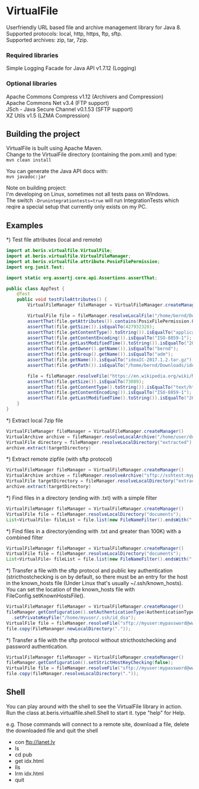 # VirtualFile
Userfriendly URL based file and archive management library for Java 8.<br/>
Supported protocols: local, http, https, ftp, sftp.<br/>
Supported archives: zip, tar, 7zip.<br/>
### Required libraries ###
Simple Logging Facade for Java API v1.7.12 (Logging)<br/>

### Optional libraries ###
Apache Commons Compress v1.12 (Archivers and Compression)<br/>
Apache Commons Net v3.4 (FTP support)<br/>
JSch - Java Secure Channel v0.1.53 (SFTP support)<br/>
XZ Utils v1.5 (LZMA Compression)<br/>

## Building the project ##
VirtualFile is built using Apache Maven.<br/>
Change to the VirtualFile directory (containing the pom.xml) and type:<br/>
```mvn clean install```<br/>

You can generate the Java API docs with:<br/>
```mvn javadoc:jar```<br/>

Note on building project:<br/>
I'm developing on Linux, sometimes not all tests pass on Windows.<br/>
The switch ```-Drunintegrationtests=true``` will run IntegrationTests which reqire a special setup that currently only exists on my PC.

## Examples ##

*) Test file attributes (local and remote)
```java
import at.beris.virtualfile.VirtualFile;
import at.beris.virtualfile.VirtualFileManager;
import at.beris.virtualfile.attribute.PosixFilePermission;
import org.junit.Test;

import static org.assertj.core.api.Assertions.assertThat;

public class AppTest {
    @Test
    public void testFileAttributes() {
        VirtualFileManager fileManager = VirtualFileManager.createManager();

        VirtualFile file = fileManager.resolveLocalFile("/home/bernd/Downloads/ideaIC-2017.1.2.tar.gz");
        assertThat(file.getAttributes()).contains(PosixFilePermission.OWNER_READ, PosixFilePermission.OWNER_WRITE, PosixFilePermission.OTHERS_READ);
        assertThat(file.getSize()).isEqualTo(427932328);
        assertThat(file.getContentType().toString()).isEqualTo("application/gzip");
        assertThat(file.getContentEncoding()).isEqualTo("ISO-8859-1");
        assertThat(file.getLastModifiedTime().toString()).isEqualTo("2017-05-30T16:49:54Z");
        assertThat(file.getOwner().getName()).isEqualTo("bernd");
        assertThat(file.getGroup().getName()).isEqualTo("adm");
        assertThat(file.getName()).isEqualTo("ideaIC-2017.1.2.tar.gz");
        assertThat(file.getPath()).isEqualTo("/home/bernd/Downloads/ideaIC-2017.1.2.tar.gz");

        file = fileManager.resolveFile("https://en.wikipedia.org/wiki/Main_Page");
        assertThat(file.getSize()).isEqualTo(73089);
        assertThat(file.getContentType().toString()).isEqualTo("text/html");
        assertThat(file.getContentEncoding()).isEqualTo("ISO-8859-1");
        assertThat(file.getLastModifiedTime().toString()).isEqualTo("2017-05-30T16:46:43Z");
    }
}
```
*) Extract local 7zip file
```java
VirtualFileManager fileManager = VirtualFileManager.createManager()
VirtualArchive archive = fileManager.resolveLocalArchive("/home/user/downloads/coolstuff.7z");
VirtualFile directory = fileManager.resolveLocalDirectory("extracted");
archive.extract(targetDirectory)
```
*) Extract remote zipfile (with sftp protocol)
```java
VirtualFileManager fileManager = VirtualFileManager.createManager()
VirtualArchive archive = fileManager.resolveArchive("sftp://sshtest:mypwd@www.exmaple.com:22/home/sshtest/mytestapp.zip")
VirtualFile targetDirectory = fileManager.resolveLocalDirectory("extracted");
archive.extract(targetDirectory)
```
*) Find files in a directory (ending with .txt) with a simple filter
```java
VirtualFileManager fileManager = VirtualFileManager.createManager()
VirtualFile file = fileManager.resolveLocalDirectory("documents");
List<VirtualFile> fileList = file.list(new FileNameFilter().endsWith(".txt"));
```

*) Find files in a directory(ending with .txt and greater than 100K) with a combined filter
```java
VirtualFileManager fileManager = VirtualFileManager.createManager()
VirtualFile file = fileManager.resolveLocalDirectory("documents");
List<VirtualFile> fileList = file.list(new FileNameFilter().endsWith(".txt").and(new FileSizeFilter().greaterThan(100*1024L)));
```

*) Transfer a file with the sftp protocol and public key authentication (stricthostchecking is on by default, so there must be an entry for the host in the known_hosts file (Under Linux that's usually ~/.ssh/known_hosts). You can set the location of the known_hosts file with FileConfig.setKnownHostsFile().
```java
VirtualFileManager fileManager = VirtualFileManager.createManager()
fileManager.getConfiguration().setAuthenticationType(AuthenticationType.PUBLIC_KEY)
  .setPrivateKeyFile("/home/myuser/.ssh/id_dsa");
VirtualFile file = fileManager.resolveFile("sftp://myuser:mypassword@www.example.com:22/home/myuser/mydocuments.zip");
file.copy(FileMananger.newLocalDirectory("."));
```

*) Transfer a file with the sftp protocol without stricthostchecking and password authentication.
```java
VirtualFileManager fileManager = VirtualFileManager.createManager()
fileManager.getConfiguration().setStrictHostKeyChecking(false);
VirtualFile file = fileManager.resolveFile("sftp://myuser:mypassword@www.example.com:22/home/myuser/mydocuments.zip", configurator);
file.copy(fileManager.resolveLocalDirectory("."));
```

## Shell ##

You can play around with the shell to see the VirtualFile library in action.
Run the class at.beris.virtualfile.shell.Shell to start it. type "help" for Help.

e.g. Those commands will connect to a remote site, download a file, delete the downloaded file and quit the shell

* con ftp://lanet.lv
* ls
* cd pub
* get idx.html
* lls
* lrm idx.html
* quit
